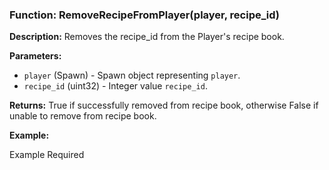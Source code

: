 ### Function: RemoveRecipeFromPlayer(player, recipe_id)

**Description:**
Removes the recipe_id from the Player's recipe book.

**Parameters:**
- `player` (Spawn) - Spawn object representing `player`.
- `recipe_id` (uint32) - Integer value `recipe_id`.

**Returns:** True if successfully removed from recipe book, otherwise False if unable to remove from recipe book.

**Example:**

Example Required
